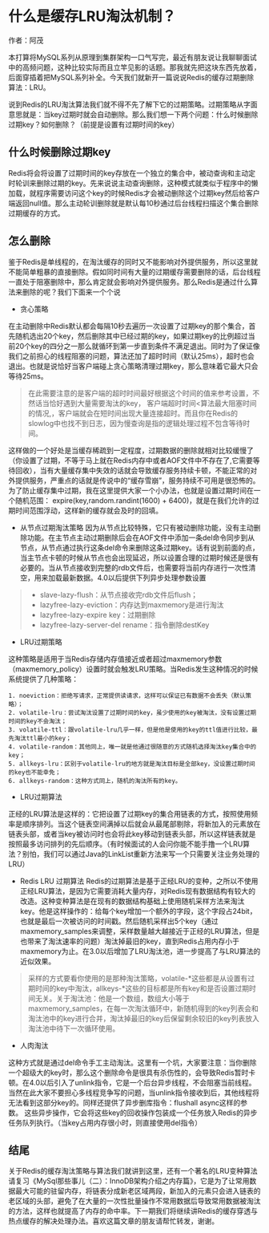 # 什么是缓存LRU淘汰机制？
作者：阿茂

本打算将MySQL系列从原理到集群架构一口气写完，最近有朋友说让我聊聊面试中的高频问题，这种比较实际而且立竿见影的话题。那我就先把这块东西先放着，后面穿插着把MySQL系列补全。今天我们就新开一篇说说Redis的缓存过期删除算法：LRU。

说到Redis的LRU淘汰算法我们就不得不先了解下它的过期策略。过期策略从字面意思就是：当key过期时就会自动删除。那么我们想一下两个问题：什么时候删除过期key？如何删除？（前提是设置有过期时间的key）
## 什么时候删除过期key
Redis将会将设置了过期时间的key存放在一个独立的集合中，被动查询和主动定时轮训来删除过期的key。先来说说主动查询删除，这种模式就类似于程序中的懒加载，就程序需要访问这个key的时候Redis才会被动删除这个过期key然后给客户端返回null值。那么主动轮训删除就是默认每10秒通过后台线程扫描这个集合删除过期缓存的方式。
## 怎么删除
鉴于Redis是单线程的，在淘汰缓存的同时又不能影响对外提供服务，所以这里就不能简单粗暴的直接删除。假如同时间有大量的过期缓存需要删除的话，后台线程一直处于阻塞删除中，那么肯定就会影响对外提供服务。那么Redis是通过什么算法来删除的呢？我们下面来一个个说

- 贪心策略

在主动删除中Redis默认都会每隔10秒去遍历一次设置了过期key的那个集合，首先随机选出20个key，然后删除其中已经过期的key，如果过期key的比例超过当前20个key的四分之一那么就循环到第一步直到条件不满足退出。同时为了保证像我们之前担心的线程阻塞的问题，算法还加了超时时间（默认25ms），超时也会退出。也就是说恰好当客户端碰上贪心策略清理过期key，那么意味着它最大只会等待25ms。
>在此需要注意的是客户端的超时时间最好根据这个时间的值来参考设置，不然话当恰好遇到大量需要淘汰的key， 客户端超时时间<算法最大阻塞时间的情况,，客户端就会在短时间出现大量连接超时。而且你在Redis的slowlog中也找不到日志，因为慢查询是指的逻辑处理过程不包含等待时间。

这样做的一个好处是当缓存稀疏到一定程度，过期数据的删除就相对比较缓慢了（你设置了过期，不等于马上就在Redis内存中或者AOF文件中不存在了,它需要等待回收），当有大量缓存集中失效的话就会导致缓存服务持续卡顿，不能正常的对外提供服务，严重点的话就是传说中的“缓存雪崩”，服务持续不可用是很恐怖的。为了防止缓存集中过期，我在这里提供大家一个小办法，也就是设置过期时间在一个随机范围： expire(key,random.randint(1600) + 6400)，就是在我们允许的过期时间范围浮动，这样新的缓存就会及时的回填。

- 从节点过期淘汰策略
因为从节点比较特殊，它只有被动删除功能，没有主动删除功能。在主节点主动过期删除后会在AOF文件中添加一条del命令同步到从节点，从节点通过执行这条del命令来删除这条过期key。话有说到前面的点，当主节点卡顿的时候从节点也会出现延迟，所以设置合理的过期时候还是很有必要的。当从节点接收到完整的rdb文件后，也需要将当前内存进行一次性清空，用来加载最新数据。4.0以后提供下列异步处理参数设置
> - slave-lazy-flush：从节点接收完rdb文件后flush；
> - lazyfree-lazy-eviction：内存达到maxmemory是进行淘汰
> - lazyfree-lazy-expire key：过期删除
> - lazyfree-lazy-server-del rename：指令删除destKey
- LRU过期策略

这种策略是适用于当Redis存储内存值接近或者超过maxmemory参数（maxmemory_policy）设置时就会触发LRU策略。当Redis发生这种情况的时候系统提供了几种策略：

    1. noeviction：拒绝写请求，正常提供读请求，这样可以保证已有数据不会丢失（默认策略）；
    2. volatile-lru：尝试淘汰设置了过期时间的key，虽少使用的key被淘汰，没有设置过期时间的key不会淘汰；
    3. volatile-ttl：跟volatile-lru几乎一样，但是他是使用的key的ttl值进行比较，最先淘汰ttl最小的key；
    4. volatile-random：其他同上，唯一就是他通过很随意的方式随机选择淘汰key集合中的key；
    5. allkeys-lru：区别于volatile-lru的地方就是淘汰目标是全部key，没设置过期时间的key也不能幸免；
    6. allkeys-random：这种方式同上，随机的淘汰所有的key。
    
- LRU过期算法

正经的LRU算法是这样的：它把设置了过期key的集合用链表的方式，按照使用频率是顺序排列。当这个链表空间满掉以后就会从最尾部剔除，将新加入的元素放在链表头部，或者当key被访问时也会将此key移动到链表头部，所以这样链表就是按照最多访问排列的先后顺序。（有时候面试的人会问你能不能手撸一个LRU算法？别怕，我们可以通过Java的LinkList重新方法来写一个只需要关注业务处理的 LRU）

- Redis LRU 过期算法
Redis的过期算法是基于正经LRU的变种，之所以不使用正经LRU算法，是因为它需要消耗大量内存，对Redis现有数据结构有较大的改造。这种变种算法是在现有的数据结构基础上使用随机采样方法来淘汰key。他是这样操作的：给每个key增加一个额外的字段，这个字段占24bit，也就是最后一次被访问的时间戳。然后随机采样出5个key（通过maxmemory_samples来调整，采样数量越大越接近于正经的LRU算法，但是也带来了淘汰速率的问题）淘汰掉最旧的key，直到Redis占用内存小于maxmemory为止。在3.0以后增加了LRU淘汰池，进一步提高了与LRU算法的近似效果。

>采样的方式要看你使用的是那种淘汰策略，volatile-*这些都是从设置有过期时间的key中淘汰，allkeys-*这些的目标都是所有key和是否设置过期时间无关。关于淘汰池：他是一个数组，数组大小等于maxmemory_samples，在每一次淘汰循环中，新随机得到的key列表会和淘汰池中的key进行合并，淘汰掉最旧的key后保留剩余较旧的key列表放入淘汰池中待下一次循环使用。

- 人肉淘汰

这种方式就是通过del命令手工主动淘汰。这里有一个坑，大家要注意：当你删除一个超级大的key时，那么这个删除命令是很具有杀伤性的，会导致Redis暂时卡顿。在4.0以后引入了unlink指令，它是一个后台异步线程，不会阻塞当前线程。当然在此大家不要担心多线程竞争写的问题，当unlink指令接收到后，其他线程将无法看到这部分key的。同样还提供了异步删库指令：flushall async这样的参数。
这些异步操作，它会将这些key的回收操作包装成一个任务放入Redis的异步任务队列执行。（当key占用内存很小时，则直接使用del指令）

## 结尾
关于Redis的缓存淘汰策略与算法我们就讲到这里，还有一个著名的LRU变种算法请复习《MySql那些事儿（二）：InnoDB架构介绍之内存篇》，它是为了让常用数据最大可能的驻留内存，将链表分成新老区域两段，新加入的元素只会进入链表的老区域的头部，避免了在大量的一次性批量操作不常用数据后导致常用数据被淘汰的方法，这样也就提高了内存的命中率。下一期我们将继续讲Redis的缓存穿透与热点缓存的解决处理办法。喜欢这篇文章的朋友请帮忙转发，谢谢。